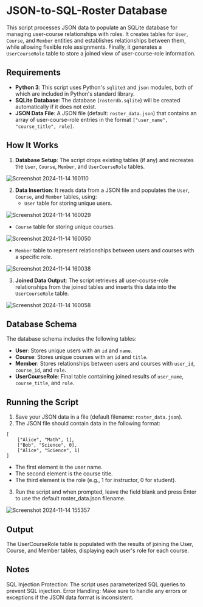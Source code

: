 # JSON-to-SQL-Roster Database

This script processes JSON data to populate an SQLite database for managing user-course relationships with roles. It creates tables for `User`, `Course`, and `Member` entities and establishes relationships between them, while allowing flexible role assignments. Finally, it generates a `UserCourseRole` table to store a joined view of user-course-role information.

## Requirements

- **Python 3**: This script uses Python's `sqlite3` and `json` modules, both of which are included in Python's standard library.
- **SQLite Database**: The database (`rosterdb.sqlite`) will be created automatically if it does not exist.
- **JSON Data File**: A JSON file (default: `roster_data.json`) that contains an array of user-course-role entries in the format `["user_name", "course_title", role]`.

## How It Works

1. **Database Setup**: The script drops existing tables (if any) and recreates the `User`, `Course`, `Member`, and `UserCourseRole` tables.

![Screenshot 2024-11-14 160110](https://github.com/user-attachments/assets/5b28990b-e67c-419b-a681-3909c7cee51c)


2. **Data Insertion**: It reads data from a JSON file and populates the `User`, `Course`, and `Member` tables, using:
   - `User` table for storing unique users.
 
  ![Screenshot 2024-11-14 160029](https://github.com/user-attachments/assets/33ada737-c936-4c82-b1fe-ed9952d9b908)

   - `Course` table for storing unique courses.
     
  ![Screenshot 2024-11-14 160050](https://github.com/user-attachments/assets/ba307df8-0daa-49be-9b98-238d67fa3ea4)


   - `Member` table to represent relationships between users and courses with a specific role.
     
  ![Screenshot 2024-11-14 160038](https://github.com/user-attachments/assets/8d67c991-b405-4584-ad5a-9b2ffeec9a9d)


3. **Joined Data Output**: The script retrieves all user-course-role relationships from the joined tables and inserts this data into the `UserCourseRole` table.


![Screenshot 2024-11-14 160058](https://github.com/user-attachments/assets/30b00d86-d9b2-4efc-82fc-c22973ccf838)



## Database Schema

The database schema includes the following tables:

- **User**: Stores unique users with an `id` and `name`.
- **Course**: Stores unique courses with an `id` and `title`.
- **Member**: Stores relationships between users and courses with `user_id`, `course_id`, and `role`.
- **UserCourseRole**: Final table containing joined results of `user_name`, `course_title`, and `role`.

## Running the Script

1. Save your JSON data in a file (default filename: `roster_data.json`).
2. The JSON file should contain data in the following format:
```
[
    ["Alice", "Math", 1],
    ["Bob", "Science", 0],
    ["Alice", "Science", 1]
]
```
  - The first element is the user name.
  - The second element is the course title.
  - The third element is the role (e.g., 1 for instructor, 0 for student).
    
3. Run the script and when prompted, leave the field blank and press Enter to use the default roster_data.json filename.

![Screenshot 2024-11-14 155357](https://github.com/user-attachments/assets/90b257db-0864-4ee9-8f06-ce245c71bbbd)



## Output
The UserCourseRole table is populated with the results of joining the User, Course, and Member tables, displaying each user's role for each course.

## Notes
SQL Injection Protection: The script uses parameterized SQL queries to prevent SQL injection.
Error Handling: Make sure to handle any errors or exceptions if the JSON data format is inconsistent.
